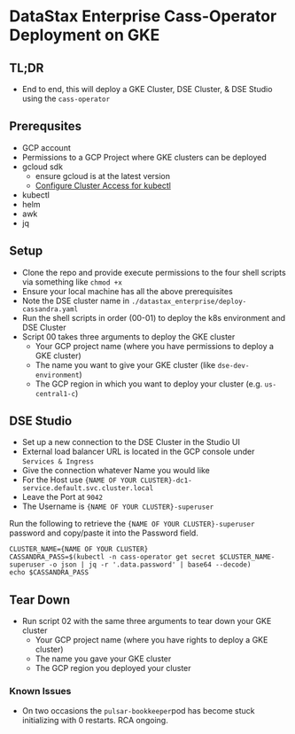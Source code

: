 # DataStax Enterprise Cass-Operator Deployment on GKE
## TL;DR
- End to end, this will deploy a GKE Cluster, DSE Cluster, & DSE Studio using the `cass-operator`
## Prerequsites
- GCP account 
- Permissions to a GCP Project where GKE clusters can be deployed
- gcloud sdk
    - ensure gcloud is at the latest version
    - [Configure Cluster Access for kubectl](https://cloud.google.com/kubernetes-engine/docs/how-to/cluster-access-for-kubectl)
- kubectl
- helm
- awk
- jq
## Setup
- Clone the repo and provide execute permissions to the four shell scripts via something like `chmod +x`
- Ensure your local machine has all the above prerequisites
- Note the DSE cluster name in `./datastax_enterprise/deploy-cassandra.yaml`
- Run the shell scripts in order (00-01) to deploy the k8s environment and DSE Cluster
- Script 00 takes three arguments to deploy the GKE cluster
  - Your GCP project name (where you have permissions to deploy a GKE cluster)
  - The name you want to give your GKE cluster (like `dse-dev-environment`)
  - The GCP region in which you want to deploy your cluster (e.g. `us-central1-c`)
## DSE Studio
- Set up a new connection to the DSE Cluster in the Studio UI 
- External load balancer URL is located in the GCP console under `Services & Ingress`
- Give the connection whatever Name you would like
- For the Host use `{NAME OF YOUR CLUSTER}-dc1-service.default.svc.cluster.local`
- Leave the Port at `9042`
- The Username is `{NAME OF YOUR CLUSTER}-superuser`

Run the following to retrieve the `{NAME OF YOUR CLUSTER}-superuser` password and copy/paste it into the Password field.
```shell
CLUSTER_NAME={NAME OF YOUR CLUSTER}
CASSANDRA_PASS=$(kubectl -n cass-operator get secret $CLUSTER_NAME-superuser -o json | jq -r '.data.password' | base64 --decode)
echo $CASSANDRA_PASS
```
## Tear Down
- Run script 02 with the same three arguments to tear down your GKE cluster
  - Your GCP project name (where you have rights to deploy a GKE cluster)
  - The name you gave your GKE cluster
  - The GCP region you deployed your cluster
### Known Issues
- On two occasions the `pulsar-bookkeeper`pod has become stuck initializing with 0 restarts. RCA ongoing.
